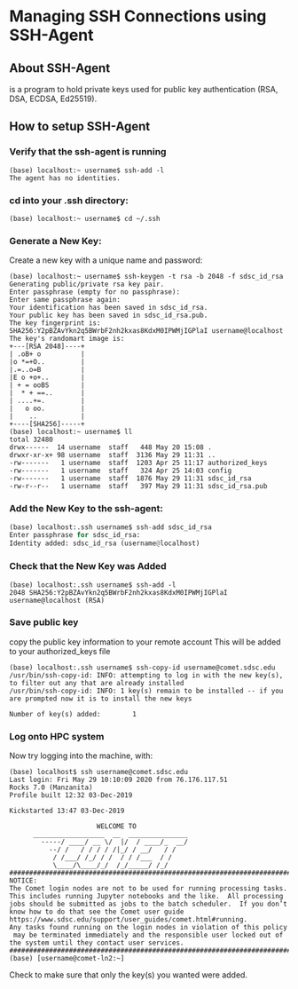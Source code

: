 # Managing SSH Connections using SSH-Agent


## About SSH-Agent
is a program to hold private keys used for public key authentication (RSA, DSA, ECDSA, Ed25519).
  

## How to setup SSH-Agent

### Verify that the ssh-agent is running
```
(base) localhost:~ username$ ssh-add -l
The agent has no identities.
```

### cd into your .ssh directory:
```
(base) localhost:~ username$ cd ~/.ssh
```

### Generate a New Key:
Create a new key with a unique name and password:
```
(base) localhost:~ username$ ssh-keygen -t rsa -b 2048 -f sdsc_id_rsa
Generating public/private rsa key pair.
Enter passphrase (empty for no passphrase): 
Enter same passphrase again: 
Your identification has been saved in sdsc_id_rsa.
Your public key has been saved in sdsc_id_rsa.pub.
The key fingerprint is:
SHA256:Y2pBZAvYkn2q5BWrbF2nh2kxas8KdxM0IPWMjIGPlaI username@localhost
The key's randomart image is:
+---[RSA 2048]----+
| .oB+ o          |
|o *=+O..         |
|.=..o=B          |
|E o +o+..        |
| + = ooBS        |
|  * + ==..       |
| ....+=.         |
|   o oo.         |
|    ..           |
+----[SHA256]-----+
(base) localhost:~ username$ ll
total 32480
drwx------  14 username  staff   448 May 20 15:08 .
drwxr-xr-x+ 98 username  staff  3136 May 29 11:31 ..
-rw-------   1 username  staff  1203 Apr 25 11:17 authorized_keys
-rw-------   1 username  staff   324 Apr 25 14:03 config
-rw-------   1 username  staff  1876 May 29 11:31 sdsc_id_rsa
-rw-r--r--   1 username  staff   397 May 29 11:31 sdsc_id_rsa.pub
```

### Add the New Key to the ssh-agent:
```python
(base) localhost:.ssh username$ ssh-add sdsc_id_rsa 
Enter passphrase for sdsc_id_rsa: 
Identity added: sdsc_id_rsa (username@localhost)
```
 
### Check that the New Key was Added

```
(base) localhost:.ssh username$ ssh-add -l
2048 SHA256:Y2pBZAvYkn2q5BWrbF2nh2kxas8KdxM0IPWMjIGPlaI username@localhost (RSA)
```

### Save public key
copy the public key information to your remote account
This will be added to your authorized_keys file

```
(base) localhost:.ssh username$ ssh-copy-id username@comet.sdsc.edu
/usr/bin/ssh-copy-id: INFO: attempting to log in with the new key(s), to filter out any that are already installed
/usr/bin/ssh-copy-id: INFO: 1 key(s) remain to be installed -- if you are prompted now it is to install the new keys

Number of key(s) added:        1
```

### Log onto HPC system
Now try logging into the machine, with:   
```
(base) localhost$ ssh username@comet.sdsc.edu
Last login: Fri May 29 10:10:09 2020 from 76.176.117.51
Rocks 7.0 (Manzanita)
Profile built 12:32 03-Dec-2019

Kickstarted 13:47 03-Dec-2019
                                                                       
                      WELCOME TO 
      __________________  __  _______________
        -----/ ____/ __ \/  |/  / ____/_  __/
          --/ /   / / / / /|_/ / __/   / /
           / /___/ /_/ / /  / / /___  / /
           \____/\____/_/  /_/_____/ /_/
###############################################################################
NOTICE:
The Comet login nodes are not to be used for running processing tasks.
This includes running Jupyter notebooks and the like.  All processing
jobs should be submitted as jobs to the batch scheduler.  If you don’t
know how to do that see the Comet user guide
https://www.sdsc.edu/support/user_guides/comet.html#running.
Any tasks found running on the login nodes in violation of this policy
 may be terminated immediately and the responsible user locked out of
the system until they contact user services.
###############################################################################
(base) [username@comet-ln2:~] 
```

Check to make sure that only the key(s) you wanted were added.


